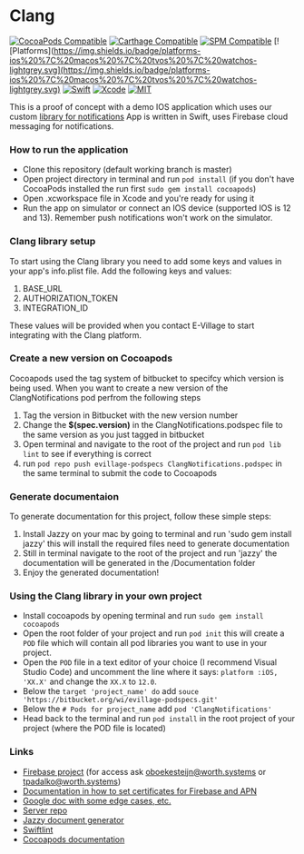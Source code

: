# Clang #

[![CocoaPods Compatible](https://img.shields.io/badge/pod-v0.0.2-blue)](https://img.shields.io/badge/pod-v0.0.2-blue)
[![Carthage Compatible](https://img.shields.io/badge/Carthage-compatible-red)](https://img.shields.io/badge/Carthage-compatible-red)
[![SPM Compatible](https://img.shields.io/badge/SPM-compatible-red)](https://img.shields.io/badge/SPM-compatible-red)
[![Platforms](https://img.shields.io/badge/platforms-ios%20%7C%20macos%20%7C%20tvos%20%7C%20watchos-lightgrey.svg](https://img.shields.io/badge/platforms-ios%20%7C%20macos%20%7C%20tvos%20%7C%20watchos-lightgrey.svg)
[![Swift](https://img.shields.io/badge/Swift-5.0-orange.svg)](https://swift.org)
[![Xcode](https://img.shields.io/badge/Xcode-11.2-blue.svg)](https://developer.apple.com/xcode)
[![MIT](https://img.shields.io/badge/License-MIT-red.svg)](https://opensource.org/licenses/MIT)

This is a proof of concept with a demo IOS application which uses our custom [library for notifications]()
App is written in Swift, uses Firebase cloud messaging for notifications.

### How to run the application ###

* Clone this repository (default working branch is master)
* Open project directory in terminal and run `pod install` (if you don't have CocoaPods installed the run first `sudo gem install cocoapods`)
* Open .xcworkspace file in Xcode and you're ready for using it
* Run the app on simulator or connect an IOS device (supported IOS is 12 and 13). Remember push notifications won't work on the simulator.

### Clang library setup ###
To start using the Clang library you need to add some keys and values in your app's info.plist file. Add the following keys and values:

1. BASE_URL
2. AUTHORIZATION_TOKEN
3. INTEGRATION_ID

These values will be provided when you contact E-Village to start integrating with the Clang platform.

### Create a new version on Cocoapods
Cocoapods used the tag system of bitbucket to specifcy which version is being used. When you want to create a new version of the ClangNotifications pod
perfrom the following steps

1. Tag the version in Bitbucket with the new version number
2. Change the **$(spec.version)** in the ClangNotifications.podspec file to the same version as you just tagged in bitbucket
3. Open terminal and navigate to the root of the project and run `pod lib lint` to see if everything is correct
4. run `pod repo push evillage-podspecs ClangNotifications.podspec` in the same terminal to submit the code to Cocoapods

### Generate documentaion
To generate documentation for this project, follow these simple steps:

1. Install Jazzy on your mac by going to terminal and run 'sudo gem install jazzy' this will install the required files need to generate documentation
2. Still in terminal navigate to the root of the project and run 'jazzy' the documentation will be generated in the /Documentation folder
3. Enjoy the generated documentation!

### Using the Clang library in your own project

* Install cocoapods by opening terminal and run `sudo gem install cocoapods`
* Open the root folder of your project and run `pod init` this will create a `POD` file which will contain all pod libraries you want to use in your project.
* Open the `POD` file in a text editor of your choice (I recommend Visual Studio Code) and uncomment the line where it says: `platform :iOS, 'XX.X'` and change the `XX.X` to `12.0`.
* Below the `target 'project_name' do` add `souce 'https://bitbucket.org/wi/evillage-podspecs.git'`
* Below the `# Pods for project_name` add `pod 'ClangNotifications'`
* Head back to the terminal and run `pod install` in the root project of your project (where the POD file is located)

### Links ###

* [Firebase project](https://console.firebase.google.com/project/test-a04ac/overview) (for access ask oboekesteijn@worth.systems or tpadalko@worth.systems)
* [Documentation in how to set certificates for Firebase and APN](https://docs.google.com/document/d/1RvWcAS-WYmlcAzUUiRgGu_iBPyzmXzr1Aez9DQdIL30/edit?usp=sharing)
* [Google doc with some edge cases, etc.](https://docs.google.com/document/d/1Nw7Ik1VY8Sz2PPtj86yaTUyZ9qnO__xaDHcRuk6Xsbk/edit?usp=sharing)
* [Server repo](https://bitbucket.org/wi/evillage-token-server/src)
* [Jazzy document generator](https://github.com/realm/jazzy)
* [Swiftlint](https://github.com/realm/SwiftLint)
* [Cocoapods documentation](https://guides.cocoapods.org/)